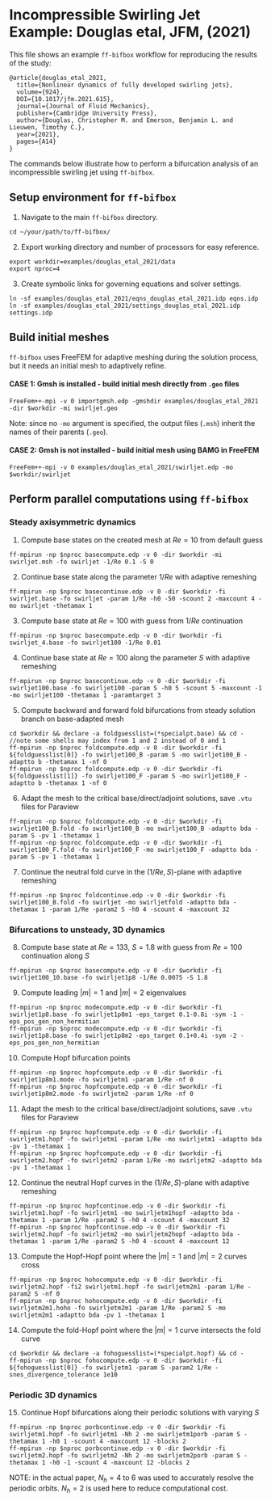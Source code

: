 # Incompressible Swirling Jet Example: Douglas etal, JFM, (2021)
This file shows an example `ff-bifbox` workflow for reproducing the results of the study:
```
@article{douglas_etal_2021,
  title={Nonlinear dynamics of fully developed swirling jets},
  volume={924},
  DOI={10.1017/jfm.2021.615},
  journal={Journal of Fluid Mechanics},
  publisher={Cambridge University Press},
  author={Douglas, Christopher M. and Emerson, Benjamin L. and Lieuwen, Timothy C.},
  year={2021},
  pages={A14}
}
```
The commands below illustrate how to perform a bifurcation analysis of an incompressible swirling jet using `ff-bifbox`.

## Setup environment for `ff-bifbox`
1. Navigate to the main `ff-bifbox` directory.
```
cd ~/your/path/to/ff-bifbox/
```
2. Export working directory and number of processors for easy reference.
```
export workdir=examples/douglas_etal_2021/data
export nproc=4
```
3. Create symbolic links for governing equations and solver settings.
```
ln -sf examples/douglas_etal_2021/eqns_douglas_etal_2021.idp eqns.idp
ln -sf examples/douglas_etal_2021/settings_douglas_etal_2021.idp settings.idp
```

## Build initial meshes
`ff-bifbox` uses FreeFEM for adaptive meshing during the solution process, but it needs an initial mesh to adaptively refine.
#### CASE 1: Gmsh is installed - build initial mesh directly from `.geo` files
```
FreeFem++-mpi -v 0 importgmsh.edp -gmshdir examples/douglas_etal_2021 -dir $workdir -mi swirljet.geo
```
Note: since no `-mo` argument is specified, the output files (`.msh`) inherit the names of their parents (`.geo`).
#### CASE 2: Gmsh is not installed - build initial mesh using BAMG in FreeFEM
```
FreeFem++-mpi -v 0 examples/douglas_etal_2021/swirljet.edp -mo $workdir/swirljet
```

## Perform parallel computations using `ff-bifbox`
### Steady axisymmetric dynamics
1. Compute base states on the created mesh at $Re=10$ from default guess
```
ff-mpirun -np $nproc basecompute.edp -v 0 -dir $workdir -mi swirljet.msh -fo swirljet -1/Re 0.1 -S 0
```

2. Continue base state along the parameter $1/Re$ with adaptive remeshing
```
ff-mpirun -np $nproc basecontinue.edp -v 0 -dir $workdir -fi swirljet.base -fo swirljet -param 1/Re -h0 -50 -scount 2 -maxcount 4 -mo swirljet -thetamax 1
```

3. Compute base state at $Re=100$ with guess from $1/Re$ continuation
```
ff-mpirun -np $nproc basecompute.edp -v 0 -dir $workdir -fi swirljet_4.base -fo swirljet100 -1/Re 0.01
```

4. Continue base state at $Re=100$ along the parameter $S$ with adaptive remeshing
```
ff-mpirun -np $nproc basecontinue.edp -v 0 -dir $workdir -fi swirljet100.base -fo swirljet100 -param S -h0 5 -scount 5 -maxcount -1 -mo swirljet100 -thetamax 1 -paramtarget 3
```

5. Compute backward and forward fold bifurcations from steady solution branch on base-adapted mesh
```
cd $workdir && declare -a foldguesslist=(*specialpt.base) && cd -
//note some shells may index from 1 and 2 instead of 0 and 1
ff-mpirun -np $nproc foldcompute.edp -v 0 -dir $workdir -fi ${foldguesslist[0]} -fo swirljet100_B -param S -mo swirljet100_B -adaptto b -thetamax 1 -nf 0
ff-mpirun -np $nproc foldcompute.edp -v 0 -dir $workdir -fi ${foldguesslist[1]} -fo swirljet100_F -param S -mo swirljet100_F -adaptto b -thetamax 1 -nf 0
```

6. Adapt the mesh to the critical base/direct/adjoint solutions, save `.vtu` files for Paraview
```
ff-mpirun -np $nproc foldcompute.edp -v 0 -dir $workdir -fi swirljet100_B.fold -fo swirljet100_B -mo swirljet100_B -adaptto bda -param S -pv 1 -thetamax 1
ff-mpirun -np $nproc foldcompute.edp -v 0 -dir $workdir -fi swirljet100_F.fold -fo swirljet100_F -mo swirljet100_F -adaptto bda -param S -pv 1 -thetamax 1
```

7. Continue the neutral fold curve in the $(1/Re,S)$-plane with adaptive remeshing
```
ff-mpirun -np $nproc foldcontinue.edp -v 0 -dir $workdir -fi swirljet100_B.fold -fo swirljet -mo swirljetfold -adaptto bda -thetamax 1 -param 1/Re -param2 S -h0 4 -scount 4 -maxcount 32
```

### Bifurcations to unsteady, 3D dynamics
8. Compute base state at $Re=133$, $S=1.8$ with guess from $Re=100$ continuation along $S$
```
ff-mpirun -np $nproc basecompute.edp -v 0 -dir $workdir -fi swirljet100_10.base -fo swirljet1p8 -1/Re 0.0075 -S 1.8
```

9. Compute leading $|m|=1$ and $|m|=2$ eigenvalues
```
ff-mpirun -np $nproc modecompute.edp -v 0 -dir $workdir -fi swirljet1p8.base -fo swirljet1p8m1 -eps_target 0.1-0.8i -sym -1 -eps_pos_gen_non_hermitian
ff-mpirun -np $nproc modecompute.edp -v 0 -dir $workdir -fi swirljet1p8.base -fo swirljet1p8m2 -eps_target 0.1+0.4i -sym -2 -eps_pos_gen_non_hermitian
```

10. Compute Hopf bifurcation points
```
ff-mpirun -np $nproc hopfcompute.edp -v 0 -dir $workdir -fi swirljet1p8m1.mode -fo swirljetm1 -param 1/Re -nf 0
ff-mpirun -np $nproc hopfcompute.edp -v 0 -dir $workdir -fi swirljet1p8m2.mode -fo swirljetm2 -param 1/Re -nf 0
```

11. Adapt the mesh to the critical base/direct/adjoint solutions, save `.vtu` files for Paraview
```
ff-mpirun -np $nproc hopfcompute.edp -v 0 -dir $workdir -fi swirljetm1.hopf -fo swirljetm1 -param 1/Re -mo swirljetm1 -adaptto bda -pv 1 -thetamax 1
ff-mpirun -np $nproc hopfcompute.edp -v 0 -dir $workdir -fi swirljetm2.hopf -fo swirljetm2 -param 1/Re -mo swirljetm2 -adaptto bda -pv 1 -thetamax 1
```

12. Continue the neutral Hopf curves in the $(1/Re,S)$-plane with adaptive remeshing
```
ff-mpirun -np $nproc hopfcontinue.edp -v 0 -dir $workdir -fi swirljetm1.hopf -fo swirljetm1 -mo swirljetm1hopf -adaptto bda -thetamax 1 -param 1/Re -param2 S -h0 4 -scount 4 -maxcount 32
ff-mpirun -np $nproc hopfcontinue.edp -v 0 -dir $workdir -fi swirljetm2.hopf -fo swirljetm2 -mo swirljetm2hopf -adaptto bda -thetamax 1 -param 1/Re -param2 S -h0 4 -scount 4 -maxcount 12
```

13. Compute the Hopf-Hopf point where the $|m|=1$ and $|m|=2$ curves cross
```
ff-mpirun -np $nproc hohocompute.edp -v 0 -dir $workdir -fi swirljetm2.hopf -fi2 swirljetm1.hopf -fo swirljetm2m1 -param 1/Re -param2 S -nf 0
ff-mpirun -np $nproc hohocompute.edp -v 0 -dir $workdir -fi swirljetm2m1.hoho -fo swirljetm2m1 -param 1/Re -param2 S -mo swirljetm2m1 -adaptto bda -pv 1 -thetamax 1
```

14. Compute the fold-Hopf point where the $|m|=1$ curve intersects the fold curve
```
cd $workdir && declare -a fohoguesslist=(*specialpt.hopf) && cd -
ff-mpirun -np $nproc fohocompute.edp -v 0 -dir $workdir -fi ${fohoguesslist[0]} -fo swirljetm1 -param S -param2 1/Re -snes_divergence_tolerance 1e10
```

### Periodic 3D dynamics
15. Continue Hopf bifurcations along their periodic solutions with varying $S$ 
```
ff-mpirun -np $nproc porbcontinue.edp -v 0 -dir $workdir -fi swirljetm1.hopf -fo swirljetm1 -Nh 2 -mo swirljetm1porb -param S -thetamax 1 -h0 1 -scount 4 -maxcount 12 -blocks 2
ff-mpirun -np $nproc porbcontinue.edp -v 0 -dir $workdir -fi swirljetm2.hopf -fo swirljetm2 -Nh 2 -mo swirljetm2porb -param S -thetamax 1 -h0 -1 -scount 4 -maxcount 12 -blocks 2
```
NOTE: in the actual paper, $N_h=4$ to $6$ was used to accurately resolve the periodic orbits. $N_h=2$ is used here to reduce computational cost.